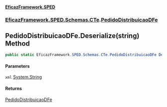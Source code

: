 #### [EficazFramework.SPED](EficazFrameworkSPED.md 'EficazFramework SPED')
### [EficazFramework.SPED.Schemas.CTe](EficazFramework.SPED.Schemas.CTe.md 'EficazFramework.SPED.Schemas.CTe').[PedidoDistribuicaoDFe](EficazFramework.SPED.Schemas.CTe/PedidoDistribuicaoDFe.md 'EficazFramework.SPED.Schemas.CTe.PedidoDistribuicaoDFe')

## PedidoDistribuicaoDFe.Deserialize(string) Method

```csharp
public static EficazFramework.SPED.Schemas.CTe.PedidoDistribuicaoDFe Deserialize(string xml);
```
#### Parameters

<a name='EficazFramework.SPED.Schemas.CTe.PedidoDistribuicaoDFe.Deserialize(string).xml'></a>

`xml` [System.String](https://docs.microsoft.com/en-us/dotnet/api/System.String 'System.String')

#### Returns
[PedidoDistribuicaoDFe](EficazFramework.SPED.Schemas.CTe/PedidoDistribuicaoDFe.md 'EficazFramework.SPED.Schemas.CTe.PedidoDistribuicaoDFe')